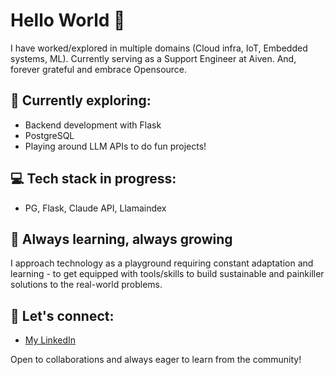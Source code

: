 # Hello World 👋
I have worked/explored in multiple domains (Cloud infra, IoT, Embedded systems, ML). Currently serving as a Support Engineer at Aiven. And, forever grateful and embrace Opensource.

## 🚀 Currently exploring:
- Backend development with Flask
- PostgreSQL
- Playing around LLM APIs to do fun projects!

## 💻 Tech stack in progress:
- PG, Flask, Claude API, Llamaindex

## 🌱 Always learning, always growing
I approach technology as a playground requiring constant adaptation and learning - to get equipped with tools/skills to build sustainable and painkiller solutions to the real-world problems.

## 🔗 Let's connect:
- [My LinkedIn](https://www.linkedin.com/in/surya-murugaian/)

Open to collaborations and always eager to learn from the community!

